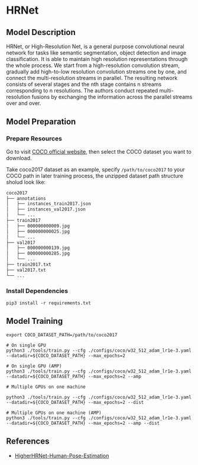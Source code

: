 # HRNet

## Model Description

HRNet, or High-Resolution Net, is a general purpose convolutional neural network for tasks like semantic segmentation,
object detection and image classification. It is able to maintain high resolution representations through the whole
process. We start from a high-resolution convolution stream, gradually add high-to-low resolution convolution streams
one by one, and connect the multi-resolution streams in parallel. The resulting network consists of several stages and
the nth stage contains n streams corresponding to n resolutions. The authors conduct repeated multi-resolution fusions
by exchanging the information across the parallel streams over and over.

## Model Preparation

### Prepare Resources

Go to visit [COCO official website](https://cocodataset.org/#download), then select the COCO dataset you want to download.

Take coco2017 dataset as an example, specify `/path/to/coco2017` to your COCO path in later training process, the unzipped dataset path structure sholud look like:

```bash
coco2017
├── annotations
│   ├── instances_train2017.json
│   ├── instances_val2017.json
│   └── ...
├── train2017
│   ├── 000000000009.jpg
│   ├── 000000000025.jpg
│   └── ...
├── val2017
│   ├── 000000000139.jpg
│   ├── 000000000285.jpg
│   └── ...
├── train2017.txt
├── val2017.txt
└── ...
```

### Install Dependencies

```shell
pip3 install -r requirements.txt
```

## Model Training

```shell
export COCO_DATASET_PATH=/path/to/coco2017

# On single GPU
python3 ./tools/train.py --cfg ./configs/coco/w32_512_adam_lr1e-3.yaml --datadir=${COCO_DATASET_PATH} --max_epochs=2

# On single GPU (AMP)
python3 ./tools/train.py --cfg ./configs/coco/w32_512_adam_lr1e-3.yaml --datadir=${COCO_DATASET_PATH} --max_epochs=2 --amp

# Multiple GPUs on one machine

python3 ./tools/train.py --cfg ./configs/coco/w32_512_adam_lr1e-3.yaml --datadir=${COCO_DATASET_PATH} --max_epochs=2 --dist

# Multiple GPUs on one machine (AMP)
python3 ./tools/train.py --cfg ./configs/coco/w32_512_adam_lr1e-3.yaml --datadir=${COCO_DATASET_PATH} --max_epochs=2 --amp --dist
```

## References

- [HigherHRNet-Human-Pose-Estimation](https://github.com/HRNet/HigherHRNet-Human-Pose-Estimation)
